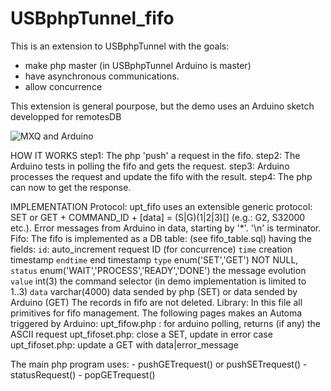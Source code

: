 # USBphpTunnel_fifo

 This is an extension to USBphpTunnel with the goals:
  - make php master (in USBphpTunnel Arduino is master)
  - have asynchronous communications.
  - allow concurrence
    
 This extension is general pourpose, but the demo uses an Arduino sketch developped for remotesDB
 
 ![MXQ and Arduino](./blob/master/img/arduino.jpg)
 
 
 
 
 
 
 
 
 
 HOW IT WORKS
 step1: The php 'push' a request in the fifo.
 step2: The Arduino tests in polling the fifo and gets the request.
 step3: Arduino processes the request and update the fifo with the result.
 step4: The php can now to get the response.
 
 IMPLEMENTATION
 Protocol:
   upt_fifo uses an extensible generic protocol: SET or GET + COMMAND_ID + [data] = (S|G)(1|2|3)[<ascii data>]
   (e.g.: G2, S32000 etc.). Error messages from Arduino in data, starting by '*'. '\n' is terminator.
 Fifo:
   The fifo is implemented as a DB table: (see fifo_table.sql) having the fields:
     `id`:  auto_increment request ID (for concurrence)
     `time` creation timestamp 
     `endtime` end timestamp 
     `type` enum('SET','GET') NOT NULL,
     `status` enum('WAIT','PROCESS','READY','DONE') the message evolution
     `value` int(3) the command selector (in demo implementation is limited to 1..3)
     `data` varchar(4000) data sended by php (SET) or data sended by Arduino (GET)
   The records in fifo are not deleted.
 Library:
   In this file all primitives for fifo management.
   The following pages makes an Automa triggered by Arduino:
     upt_fifow.php : for arduino polling, returns (if any) the ASCII request
     upt_fifoset.php: close a SET, update in error case 
     upt_fifoset.php: update a GET with data|error_message
   
   The main php program uses: 
      - pushGETrequest()  or   pushSETrequest()
      - statusRequest()
      - popGETrequest()
      
